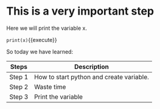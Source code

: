 # This is a very **important** step

Here we will print the variable x.

`print(x)`{{execute}}

So today we have learned:

Steps|Description
-|-
Step 1|How to start python and create variable.
Step 2|Waste time
Step 3|Print the variable